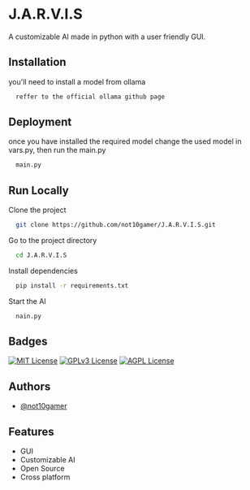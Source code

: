 
# J.A.R.V.I.S

A customizable AI made in python with a user friendly GUI.



## Installation

you'll need to install a model from ollama

```bash
  reffer to the official ollama github page
```
    
## Deployment

once you have installed the required model change the used model in vars.py, then run the main.py

```bash
  main.py
```


## Run Locally

Clone the project

```bash
  git clone https://github.com/not10gamer/J.A.R.V.I.S.git
```

Go to the project directory

```bash
  cd J.A.R.V.I.S

```

Install dependencies

```bash
  pip install -r requirements.txt
```

Start the AI

```bash
  nain.py
```


## Badges

[![MIT License](https://img.shields.io/badge/License-MIT-green.svg)](https://choosealicense.com/licenses/mit/)
[![GPLv3 License](https://img.shields.io/badge/License-GPL%20v3-yellow.svg)](https://opensource.org/licenses/)
[![AGPL License](https://img.shields.io/badge/license-AGPL-blue.svg)](http://www.gnu.org/licenses/agpl-3.0)


## Authors

- [@not10gamer](https://github.com/not10gamer)


## Features

- GUI
- Customizable AI
- Open Source
- Cross platform

